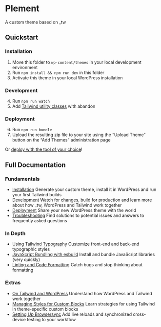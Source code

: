 Plement
=======

A custom theme based on \_tw

## Quickstart

### Installation

1. Move this folder to `wp-content/themes` in your local development environment
2. Run `npm install && npm run dev` in this folder
3. Activate this theme in your local WordPress installation

### Development

4. Run `npm run watch`
5. Add [Tailwind utility classes](https://tailwindcss.com/docs/utility-first) with abandon

### Deployment

6. Run `npm run bundle`
7. Upload the resulting zip file to your site using the “Upload Theme” button on the “Add Themes” administration page

Or [deploy with the tool of your choice](https://underscoretw.com/docs/deployment/#h-other-deployment-options)!

## Full Documentation

### Fundamentals

* [Installation](https://underscoretw.com/docs/installation/)
  Generate your custom theme, install it in WordPress and run your first Tailwind builds
* [Development](https://underscoretw.com/docs/development/)
  Watch for changes, build for production and learn more about how _tw, WordPress and Tailwind work together
* [Deployment](https://underscoretw.com/docs/deployment/)
  Share your new WordPress theme with the world
* [Troubleshooting](https://underscoretw.com/docs/troubleshooting/)
  Find solutions to potential issues and answers to frequently asked questions

### In Depth

* [Using Tailwind Typography](https://underscoretw.com/docs/tailwind-typography/)
  Customize front-end and back-end typographic styles
* [JavaScript Bundling with esbuild](https://underscoretw.com/docs/esbuild/)
  Install and bundle JavaScript libraries (very quickly)
* [Linting and Code Formatting](https://underscoretw.com/docs/linting-code-formatting/)
  Catch bugs and stop thinking about formatting

### Extras

* [On Tailwind and WordPress](https://underscoretw.com/docs/wordpress-tailwind/)
  Understand how WordPress and Tailwind work together
* [Managing Styles for Custom Blocks](https://underscoretw.com/docs/custom-blocks/)
  Learn strategies for using Tailwind in theme-specific custom blocks
* [Setting Up Browsersync](https://underscoretw.com/docs/browsersync/)
  Add live reloads and synchronized cross-device testing to your workflow
